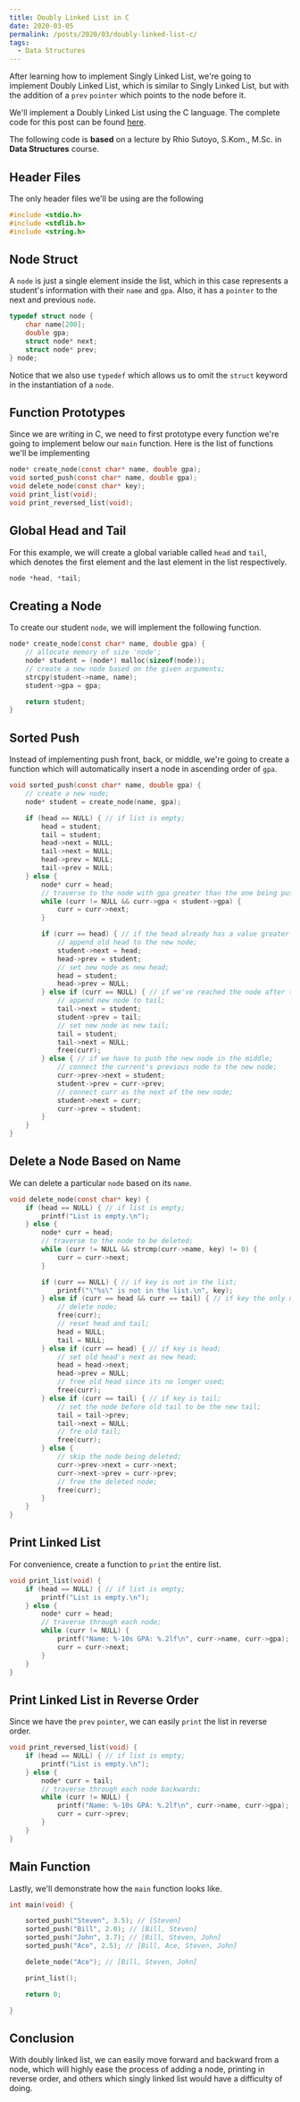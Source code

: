 ```yaml
---
title: Doubly Linked List in C
date: 2020-03-05
permalink: /posts/2020/03/doubly-linked-list-c/
tags:
  - Data Structures
---
```


After learning how to implement Singly Linked List, we're going to implement Doubly Linked List, which is similar to Singly Linked List, but with the addition of a `prev` `pointer` which points to the node before it.

We'll implement a Doubly Linked List using the C language. The complete code for this post can be found [here](https://github.com/w11wo/w11wo.github.io/blob/master/files/code/doublyLinkedList.c).

The following code is **based** on a lecture by Rhio Sutoyo, S.Kom., M.Sc. in **Data Structures** course.

## Header Files

The only header files we'll be using are the following

```c
#include <stdio.h>
#include <stdlib.h>
#include <string.h>
```

## Node Struct

A `node` is just a single element inside the list, which in this case represents a student's information with their `name` and `gpa`. Also, it has a `pointer` to the next and previous `node`.

```c
typedef struct node {
    char name[200];
    double gpa;
    struct node* next;
    struct node* prev;
} node;
```

Notice that we also use `typedef` which allows us to omit the `struct` keyword in the instantiation of a `node`.

## Function Prototypes

Since we are writing in C, we need to first prototype every function we're going to implement below our `main` function. Here is the list of functions we'll be implementing

```c
node* create_node(const char* name, double gpa);
void sorted_push(const char* name, double gpa);
void delete_node(const char* key);
void print_list(void);
void print_reversed_list(void);
```

## Global Head and Tail

For this example, we will create a global variable called `head` and `tail`, which denotes the first element and the last element in the list respectively.

```c
node *head, *tail;
```

## Creating a Node

To create our student `node`, we will implement the following function.

```c
node* create_node(const char* name, double gpa) {
    // allocate memory of size 'node';
    node* student = (node*) malloc(sizeof(node));
    // create a new node based on the given arguments;
    strcpy(student->name, name);
    student->gpa = gpa;

    return student;
}
```

## Sorted Push

Instead of implementing push front, back, or middle, we're going to create a function which will automatically insert a node in ascending order of `gpa`.

```c
void sorted_push(const char* name, double gpa) {
    // create a new node;
    node* student = create_node(name, gpa);

    if (head == NULL) { // if list is empty;
        head = student;
        tail = student;
        head->next = NULL;
        tail->next = NULL;
        head->prev = NULL;
        tail->prev = NULL;
    } else {
        node* curr = head;
        // traverse to the node with gpa greater than the one being pushed;
        while (curr != NULL && curr->gpa < student->gpa) {
            curr = curr->next;
        }

        if (curr == head) { // if the head already has a value greater than the new node's;
            // append old head to the new node;
            student->next = head;
            head->prev = student;
            // set new node as new head;
            head = student;
            head->prev = NULL;
        } else if (curr == NULL) { // if we've reached the node after tail, i.e. all values are less than the value being pushed;
            // append new node to tail;
            tail->next = student;
            student->prev = tail;
            // set new node as new tail;
            tail = student;
            tail->next = NULL;
            free(curr);
        } else { // if we have to push the new node in the middle;
            // connect the current's previous node to the new node;
            curr->prev->next = student;
            student->prev = curr->prev;
            // connect curr as the next of the new node;
            student->next = curr;
            curr->prev = student;
        }
    }
}
```

## Delete a Node Based on Name

We can delete a particular `node` based on its `name`.

```c
void delete_node(const char* key) {
    if (head == NULL) { // if list is empty;
        printf("List is empty.\n");
    } else {
        node* curr = head;
        // traverse to the node to be deleted;
        while (curr != NULL && strcmp(curr->name, key) != 0) {
            curr = curr->next;
        }

        if (curr == NULL) { // if key is not in the list;
            printf("\"%s\" is not in the list.\n", key);
        } else if (curr == head && curr == tail) { // if key the only node in the list;
            // delete node;
            free(curr);
            // reset head and tail;
            head = NULL;
            tail = NULL;
        } else if (curr == head) { // if key is head;
            // set old head's next as new head;
            head = head->next;
            head->prev = NULL;
            // free old head since its no longer used;
            free(curr);
        } else if (curr == tail) { // if key is tail;
            // set the node before old tail to be the new tail;
            tail = tail->prev;
            tail->next = NULL;
            // fre old tail;
            free(curr);
        } else {
            // skip the node being deleted;
            curr->prev->next = curr->next;
            curr->next->prev = curr->prev;
            // free the deleted node;
            free(curr);
        }
    }
}
```

## Print Linked List

For convenience, create a function to `print` the entire list.

```c
void print_list(void) {
    if (head == NULL) { // if list is empty;
        printf("List is empty.\n");
    } else {
        node* curr = head;
        // traverse through each node;
        while (curr != NULL) {
            printf("Name: %-10s GPA: %.2lf\n", curr->name, curr->gpa);
            curr = curr->next;
        }
    }
}
```

## Print Linked List in Reverse Order

Since we have the `prev` `pointer`, we can easily `print` the list in reverse order.

```c
void print_reversed_list(void) {
    if (head == NULL) { // if list is empty;
        printf("List is empty.\n");
    } else {
        node* curr = tail;
        // traverse through each node backwards;
        while (curr != NULL) {
            printf("Name: %-10s GPA: %.2lf\n", curr->name, curr->gpa);
            curr = curr->prev;
        }
    }
}
```

## Main Function

Lastly, we'll demonstrate how the `main` function looks like.

```c
int main(void) {

    sorted_push("Steven", 3.5); // [Steven]
    sorted_push("Bill", 2.0); // [Bill, Steven]
    sorted_push("John", 3.7); // [Bill, Steven, John]
    sorted_push("Ace", 2.5); // [Bill, Ace, Steven, John]

    delete_node("Ace"); // [Bill, Steven, John]

    print_list();

    return 0;

}
```

## Conclusion

With doubly linked list, we can easily move forward and backward from a node, which will highly ease the process of adding a node, printing in reverse order, and others which singly linked list would have a difficulty of doing.
